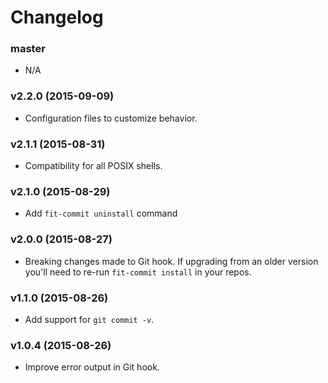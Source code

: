 # Changelog

### master
- N/A

### v2.2.0 (2015-09-09)
- Configuration files to customize behavior.

### v2.1.1 (2015-08-31)
- Compatibility for all POSIX shells.

### v2.1.0 (2015-08-29)
- Add `fit-commit uninstall` command

### v2.0.0 (2015-08-27)
- Breaking changes made to Git hook. If upgrading from an older version you'll need to re-run `fit-commit install` in your repos.

### v1.1.0 (2015-08-26)
- Add support for `git commit -v`.

### v1.0.4 (2015-08-26)
- Improve error output in Git hook.
